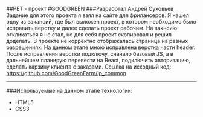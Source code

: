 ##PET - проект
#GOODGREEN
###Разработал Андрей Суховьев
Задание для этого проекта я взял на сайте для фрилансеров. Я нашел одну из вакансий, где был выложен проект, в котором необходимо было исправить верстку и далее сделать проект рабочим. На вакнсию откликаться я не стал, но для себя проект скопировал и решил доделать.
В проекте не корректно отображалась страница на разных разрешениях. На данном этапе мною исправлена верстка части header. 
После исправления верстки подключу, сначало базовый JS, а в дальнейшем планирую перевести на React, подключить авторизацию, сделать карзину клиента с заказами.
Ссылка на исходный код: https://github.com/GoodGreenFarm/lp_common
 
___
###Используемые на данном этапе технологии:
* HTML5
* CSS3